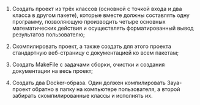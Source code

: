 1. Создать проект из трёх классов (основной с точкой входа и два класса в
другом пакете), которые вместе должны составлять одну программу,
позволяющую производить четыре основных математических действия и
осуществлять форматированный вывод результатов пользователю;

2. Скомпилировать проект, а также создать для этого проекта стандартную
веб-страницу с документацией ко всем пакетам;

3. Создать MakeFile с задачами сборки, очистки и создания документации на
весь проект;

4. Создать два Docker-образа. Один должен компилировать Зауа-проект
обратно в папку на компьютере пользователя, а второй забирать
скомпилированные классы и исполнять их.